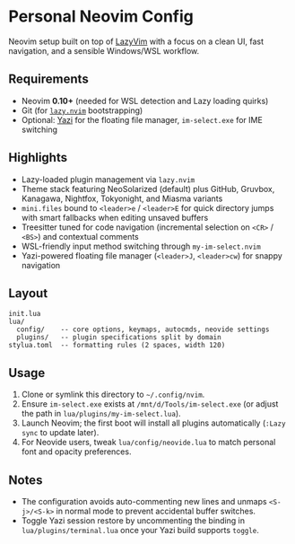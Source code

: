 # Personal Neovim Config

Neovim setup built on top of [LazyVim](https://lazyvim.org) with a focus on a clean UI, fast navigation, and a sensible Windows/WSL workflow.

## Requirements
- Neovim **0.10+** (needed for WSL detection and Lazy loading quirks)
- Git (for [`lazy.nvim`](https://github.com/folke/lazy.nvim) bootstrapping)
- Optional: [Yazi](https://github.com/sxyazi/yazi) for the floating file manager, `im-select.exe` for IME switching

## Highlights
- Lazy-loaded plugin management via `lazy.nvim`
- Theme stack featuring NeoSolarized (default) plus GitHub, Gruvbox, Kanagawa, Nightfox, Tokyonight, and Miasma variants
- `mini.files` bound to `<leader>e` / `<leader>E` for quick directory jumps with smart fallbacks when editing unsaved buffers
- Treesitter tuned for code navigation (incremental selection on `<CR>` / `<BS>`) and contextual comments
- WSL-friendly input method switching through `my-im-select.nvim`
- Yazi-powered floating file manager (`<leader>J`, `<leader>cw`) for snappy navigation

## Layout
```
init.lua
lua/
  config/    -- core options, keymaps, autocmds, neovide settings
  plugins/   -- plugin specifications split by domain
stylua.toml  -- formatting rules (2 spaces, width 120)
```

## Usage
1. Clone or symlink this directory to `~/.config/nvim`.
2. Ensure `im-select.exe` exists at `/mnt/d/Tools/im-select.exe` (or adjust the path in `lua/plugins/my-im-select.lua`).
3. Launch Neovim; the first boot will install all plugins automatically (`:Lazy sync` to update later).
4. For Neovide users, tweak `lua/config/neovide.lua` to match personal font and opacity preferences.

## Notes
- The configuration avoids auto-commenting new lines and unmaps `<S-j>/<S-k>` in normal mode to prevent accidental buffer switches.
- Toggle Yazi session restore by uncommenting the binding in `lua/plugins/terminal.lua` once your Yazi build supports `toggle`.
